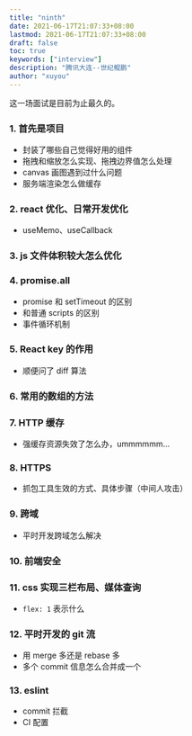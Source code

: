 ```yaml
---
title: "ninth"
date: 2021-06-17T21:07:33+08:00
lastmod: 2021-06-17T21:07:33+08:00
draft: false
toc: true
keywords: ["interview"]
description: "腾讯大连--世纪鲲鹏"
author: "xuyou"
---
```


这一场面试是目前为止最久的。

### 1. 首先是项目

- 封装了哪些自己觉得好用的组件
- 拖拽和缩放怎么实现、拖拽边界值怎么处理
- canvas 画图遇到过什么问题
- 服务端渲染怎么做缓存

### 2. react 优化、日常开发优化

- useMemo、useCallback

### 3. js 文件体积较大怎么优化

### 4. promise.all

- promise 和 setTimeout 的区别
- 和普通 scripts 的区别
- 事件循环机制

### 5. React key 的作用

- 顺便问了 diff 算法

### 6. 常用的数组的方法

### 7. HTTP 缓存

- 强缓存资源失效了怎么办，ummmmmm...

### 8. HTTPS

- 抓包工具生效的方式、具体步骤（中间人攻击）

### 9. 跨域

- 平时开发跨域怎么解决

### 10. 前端安全

### 11. css 实现三栏布局、媒体查询

- `flex: 1` 表示什么

### 12. 平时开发的 git 流

- 用 merge 多还是 rebase 多
- 多个 commit 信息怎么合并成一个

### 13. eslint

- commit 拦截
- CI 配置
